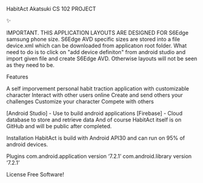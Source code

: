 HabitAct
Akatsuki
CS 102 PROJECT

✨

IMPORTANT. THIS APPLICATION LAYOUTS ARE DESIGNED FOR S6Edge samsung phone size. S6Edge AVD specific sizes are stored into a file device.xml which can be downloaded from applicatıon root folder. What need to do is to click on "add device definiton" from android studio and import given file and create S6Edge AVD. Otherwise layouts will not be seen as they need to be.

Features

A self imporvement personal habit traction application with customizable character
Interact with other users online
Create and send others your challenges
Customize your character
Compete with others

[Android Studio] - Use to build android applications
[Firebase] - Cloud database to store and retrieve data
And of course HabitAct itself is on GitHub and will be public after completed.

Installation
HabitAct is build with Android API30 and can run on 95% of android devices.

Plugins
com.android.application version ‘7.2.1’
com.android.library version ‘7.2.1’

License
Free Software!
